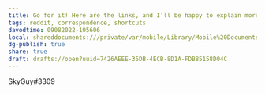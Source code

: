 ```yaml
---
title: Go for it! Here are the links, and I’ll be happy to explain more if needed. So when I hop in the car I tap my [Driving](https://www.icloud.com/shortcuts/428e7854da3f4cfcbd73f9ee2a005ed7) shortcut, and when I hop out I tap the [Stop Driving](https://www.icloud.com/shortcuts/91da359096964be69c52a5f1c8309d1c) shortcut. It’s all still a WIP but it’s coming along! Feel free to hit me up on Discord and I’ll explain some more about the shortcut!
tags: reddit, correspondence, shortcuts
davodtime: 09082022-105606
local: shareddocuments:///private/var/mobile/Library/Mobile%20Documents/iCloud~md~obsidian/Documents/OBSHIDDIAN/drafts/7426AEEE-35DB-4ECB-8D1A-FDB85158D04C.md
dg-publish: true
share: true
draft: drafts://open?uuid=7426AEEE-35DB-4ECB-8D1A-FDB85158D04C
---
```


SkyGuy#3309